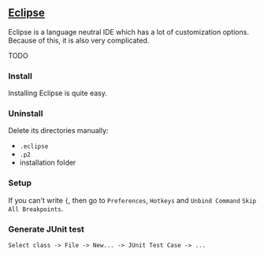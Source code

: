 ## [Eclipse](https://www.eclipse.org/)

Eclipse is a language neutral IDE which has a lot of customization options. Because of this, it is also very complicated.  

TODO

### Install

Installing Eclipse is quite easy.  

### Uninstall

Delete its directories manually:
* `.eclipse`
* `.p2`
* installation folder

### Setup

If you can't write `{`, then go to `Preferences`, `Hotkeys` and `Unbind Command` `Skip All Breakpoints`.  

### Generate JUnit test

```
Select class -> File -> New... -> JUnit Test Case -> ...
```

